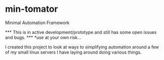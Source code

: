 # min-tomator
Minimal Automation Framework

*** This is in active development/prototype and still has some open issues and bugs. ***
*use at your own risk...

I created this project to look at ways to simplifying automation around a few of my small linux servers I have laying around doing various things.
